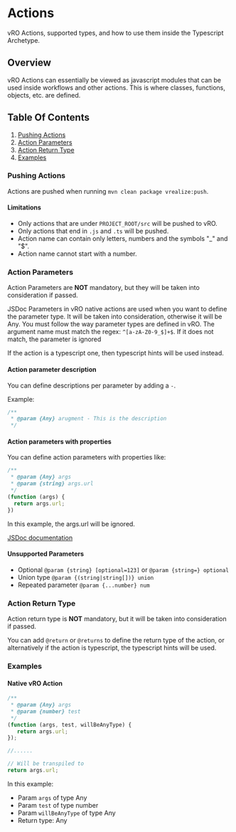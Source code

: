 # Actions

vRO Actions, supported types, and how to use them inside the Typescript Archetype.

## Overview

vRO Actions can essentially be viewed as javascript modules that can be used inside workflows and other actions. This
is where classes, functions, objects, etc. are defined.

## Table Of Contents

1. [Pushing Actions](#pushing-actions)
2. [Action Parameters](#action-parameters)
3. [Action Return Type](#action-return-type)
4. [Examples](#examples)

### Pushing Actions

Actions are pushed when running `mvn clean package vrealize:push`.

#### Limitations

- Only actions that are under `PROJECT_ROOT/src` will be pushed to vRO.
- Only actions that end in `.js` and `.ts` will be pushed.
- Action name can contain only letters, numbers and the symbols "_" and "$".
- Action name cannot start with a number.

### Action Parameters

Action Parameters are **NOT** mandatory, but they will be taken into consideration if passed.

JSDoc Parameters in vRO native actions are used when you want to define the parameter type. It will be taken into consideration, otherwise it will be Any. You must follow the way parameter types are defined in vRO. The argument name must match the regex: `^[a-zA-Z0-9_$]+$`. If it does not match, the parameter is ignored

If the action is a typescript one, then typescript hints will be used instead.

#### Action parameter description

You can define descriptions per parameter by adding a `-`.

Example:

```javascript
/**
 * @param {Any} arugment - This is the description
 */
```

#### Action parameters with properties

You can define action parameters with properties like:

```javascript
/**
 * @param {Any} args
 * @param {string} args.url
 */
(function (args) {
  return args.url;
})
```

In this example, the args.url will be ignored.

[JSDoc documentation](https://jsdoc.app/tags-param.html#parameters-with-properties)

#### Unsupported Parameters

- Optional `@param {string} [optional=123]` or `@param {string=} optional`
- Union type `@param {(string|string[])} union`
- Repeated parameter `@param {...number} num`

### Action Return Type

Action return type is **NOT** mandatory, but it will be taken into consideration if passed.

You can add `@return` or `@returns` to define the return type of the action, or alternatively if the action is typescript,
the typescript hints will be used.

### Examples

#### Native vRO Action

```javascript
/**  
 * @param {Any} args  
 * @param {number} test  
 */  
(function (args, test, willBeAnyType) {
   return args.url;
});

//......

// Will be transpiled to
return args.url;
```

In this example:

- Param `args` of type Any
- Param `test` of type number
- Param `willBeAnyType` of type Any
- Return type: Any
